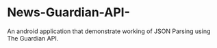 # News-Guardian-API-
An android application that demonstrate working of JSON Parsing using The Guardian API.
